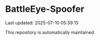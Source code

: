 # BattleEye-Spoofer

Last updated: 2025-07-10 05:39:15

This repository is automatically maintained.
